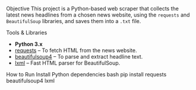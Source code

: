  Objective
This project is a Python-based web scraper that collects the latest news headlines from a chosen news website, using the `requests` and `BeautifulSoup` libraries, and saves them into a `.txt` file.

 Tools & Libraries
- **Python 3.x**
- [requests](https://pypi.org/project/requests/) – To fetch HTML from the news website.
- [beautifulsoup4](https://pypi.org/project/beautifulsoup4/) – To parse and extract headline text.
- [lxml](https://pypi.org/project/lxml/) – Fast HTML parser for BeautifulSoup.

How to Run
Install Python dependencies
bash
pip install requests beautifulsoup4 lxml
